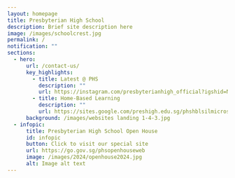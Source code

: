 ```yaml
---
layout: homepage
title: Presbyterian High School
description: Brief site description here
image: /images/schoolcrest.jpg
permalink: /
notification: ""
sections:
  - hero:
      url: /contact-us/
      key_highlights:
        - title: Latest @ PHS
          description: ""
          url: https://instagram.com/presbyterianhigh_official?igshid=NTc4MTIwNjQ2YQ==
        - title: Home-Based Learning
          description: ""
          url: https://sites.google.com/preshigh.edu.sg/phshblsilmicrosite/home
      background: /images/websites landing 1-4-3.jpg
  - infopic:
      title: Presbyterian High School Open House
      id: infopic
      button: Click to visit our special site
      url: https://go.gov.sg/phsopenhouseweb
      image: /images/2024/openhouse2024.jpg
      alt: Image alt text
---
```

